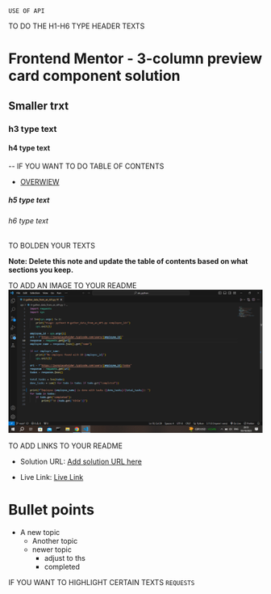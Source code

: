     USE OF API
TO DO THE H1-H6 TYPE HEADER TEXTS
# Frontend Mentor - 3-column preview card component solution
## Smaller trxt
### h3 type text
#### h4 type text

-- IF YOU WANT TO DO TABLE OF CONTENTS

- [OVERWIEW](#overview)
##### h5 type text

###### h6 type text

TO BOLDEN YOUR TEXTS

**Note: Delete this note and update the table of contents based on what sections you keep.**

TO ADD AN IMAGE TO YOUR README
![Project Image](image/Screenshot(224).png)

TO ADD LINKS TO YOUR README
- Solution URL: [Add solution URL here](https://your-solution-url.com)

- Live Link: [Live Link](www.google.com)


#  Bullet points
- A new topic
    - Another topic
    - newer topic
        - adjust to ths
        - completed

IF YOU WANT TO HIGHLIGHT CERTAIN TEXTS
`REQUESTS`